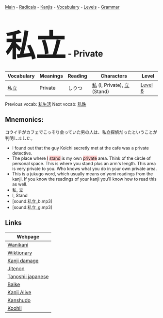 <style> bigfont {font-size: 100px}</style>
[Main](../README.md) -
[Radicals](../radicals.md) -
[Kanjis](../kanjis.md) -
[Vocabulary](../vocabulary.md) -
[Levels](../levels.md) -
[Grammar](../grammar.md)
# <bigfont> 私立</bigfont> - Private 

| Vocabulary | Meanings | Reading | Characters | Level |
| --- | --- | --- | --- | --- |
| 私立 | Private | しりつ |  [私](../kanjis/私.md) (I, Private), [立](../kanjis/立.md) (Stand) | [Level 6](../levels/wk_level6.md) |

Previous vocab: [私生活](私生活.md) Next vocab: [私鉄](私鉄.md) 

## Mnemonics:
コウイチがカフェでこっそり会っていた男の人は、私立探偵だったということが判明しました。
* I found out that the guy Koichi secretly met at the cafe was a private detective.
* The place where <span style="background-color:#ffcccb"> I</span> <span style="background-color:#ffcccb"> stand</span> is my own <span style="background-color:#ffcccb"> private</span> area. Think of the circle of personal space. This is where you stand plus an arm's length. This area is very private to you. Who knows what you do in your own private area.
* This is a jukugo word, which usually means on'yomi readings from the kanji. If you know the readings of your kanji you'll know how to read this as well.
* 私, 立
* I, Stand
* [sound:私立_b.mp3]
* [sound:私立_g.mp3]


## Links 

| Webpage |
| --- |
| [Wanikani          ](https://www.wanikani.com/kanji/私立) |
| [Wiktionary        ](https://en.wiktionary.org/wiki/私立) |
| [Kanji damage      ](http://www.kanjidamage.com/kanji/search?utf8=✓&q=私立) |
| [Jitenon           ](https://jitenon.com/kanji/私立) |
| [Tanoshii japanese ](https://www.tanoshiijapanese.com/dictionary/kanji.cfm?k=私立) |
| [Baike             ](https://baike.baidu.com/item/私立) |
| [Kanji Alive       ](https://app.kanjialive.com/私立) |
| [Kanshudo          ](https://www.kanshudo.com/searchmn?q=私立) |
| [Koohii            ](https://kanji.koohii.com/study/kanji/私立) |
